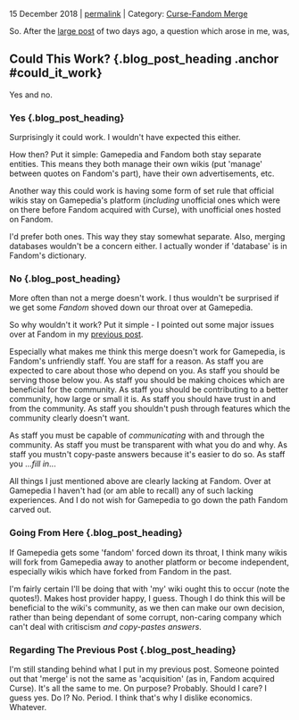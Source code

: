 <p class="date">15 December 2018 | <a href="<!-- PERMALINK -->" title="<!-- PERMALINKTITLE -->">permalink</a> | Category: <a href="<!-- CATEGORYLINK -->" title="<!-- CATEGORYTITLE -->">Curse-Fandom Merge</a></p>

So. After the [large post](/blog/posts/2018/12-02_on_curse_fandom_merge/) of
two days ago, a question which arose in me, was,

## Could This Work? {.blog_post_heading .anchor #could_it_work}

Yes and no.

### Yes {.blog_post_heading}

Surprisingly it could work. I wouldn't have expected this either.

How then? Put it simple: Gamepedia and Fandom both stay separate entities. This
means they both manage their own wikis (put 'manage' between quotes on Fandom's
part), have their own advertisements, etc.

Another way this could work is having some form of set rule that official wikis
stay on Gamepedia's platform (_including_ unofficial ones which were on there
before Fandom acquired with Curse), with unofficial ones hosted on Fandom.

I'd prefer both ones. This way they stay somewhat separate. Also, merging databases
wouldn't be a concern either. I actually wonder if 'database' is in Fandom's
dictionary.

### No {.blog_post_heading}

More often than not a merge doesn't work. I thus wouldn't be surprised if we get
some _Fandom_ shoved down our throat over at Gamepedia.

So why wouldn't it work? Put it simple - I pointed out some major issues over at
Fandom in my [previous post](/blog/posts/2018/12-02_on_curse_fandom_merge/).

Especially what makes me think this merge doesn't work for Gamepedia, is Fandom's
unfriendly staff. You are staff for a reason. As staff you are expected to care
about those who depend on you. As staff you should be serving those below you.
As staff you should be making choices which are beneficial for the community. As
staff you should be contributing to a better community, how large or small it is.
As staff you should have trust in and from the community. As staff you shouldn't
push through features which the community clearly doesn't want.

As staff you must be capable of _communicating_ with and through the community.
As staff you must be transparent with what you do and why. As staff you mustn't
copy-paste answers because it's easier to do so. As staff you ..._fill in_...

All things I just mentioned above are clearly lacking at Fandom. Over at Gamepedia
I haven't had (or am able to recall) any of such lacking experiences. And I do
not wish for Gamepedia to go down the path Fandom carved out.

### Going From Here {.blog_post_heading}

If Gamepedia gets some 'fandom' forced down its throat, I think many wikis will
fork from Gamepedia away to another platform or become independent, especially
wikis which have forked from Fandom in the past.

I'm fairly certain I'll be doing that with 'my' wiki ought this to occur (note
the quotes!). Makes host provider happy, I guess. Though I do think this will
be beneficial to the wiki's community, as we then can make our own decision,
rather than being dependant of some corrupt, non-caring company which can't deal
with critiscism _and copy-pastes answers_.

### Regarding The Previous Post {.blog_post_heading}

I'm still standing behind what I put in my previous post. Someone pointed out
that 'merge' is not the same as 'acquisition' (as in, Fandom acquired Curse).
It's all the same to me. On purpose? Probably. Should I care? I guess yes. Do I?
No. Period. I think that's why I dislike economics. Whatever.